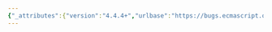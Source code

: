 ```yaml
---
{"_attributes":{"version":"4.4.4+","urlbase":"https://bugs.ecmascript.org/","maintainer":"dherman@mozilla.com"},"bug":{"bug_id":625,"creation_ts":"2012-08-19 21:35:00 -0700","short_desc":"\"internal List\"","delta_ts":"2013-10-29 09:45:21 -0700","product":"Draft for 6th Edition","component":"editorial issue","version":"Rev 9: July 8, 2012 Draft","rep_platform":"All","op_sys":"All","bug_status":"RESOLVED","resolution":"FIXED","priority":"Normal","bug_severity":"enhancement","everconfirmed":true,"reporter":{"uid":"jmdyck","name":"Michael Dyck"},"assigned_to":{"uid":"allen","name":"Allen Wirfs-Brock"},"long_desc":[{"commentid":1527,"comment_count":0,"who":{"uid":"jmdyck","name":"Michael Dyck"},"bug_when":"2012-08-19 21:35:01 -0700","thetext":"Various sections use the phrase \"internal List\" (or \"internal list\").\nIs there any reason for the word \"internal\" here?\nAre they not all simply Lists as defined in 8.7?\n\n(See also Bug 237.)"},{"commentid":5955,"comment_count":1,"who":{"uid":"allen","name":"Allen Wirfs-Brock"},"bug_when":"2013-10-22 18:11:50 -0700","thetext":"fixed in rev20 editor's draft"},{"commentid":6064,"comment_count":2,"who":{"uid":"allen","name":"Allen Wirfs-Brock"},"bug_when":"2013-10-29 09:45:21 -0700","thetext":"fixed in rev20 draft, Oct. 28, 2013"}]}}
---
```

